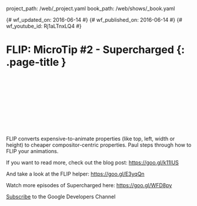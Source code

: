 project_path: /web/_project.yaml
book_path: /web/shows/_book.yaml

{# wf_updated_on: 2016-06-14 #}
{# wf_published_on: 2016-06-14 #}
{# wf_youtube_id: Rj1aLTnxLQ4 #}

# FLIP: MicroTip #2 - Supercharged {: .page-title }


<div class="video-wrapper">
  <iframe class="devsite-embedded-youtube-video" data-video-id="Rj1aLTnxLQ4"
          data-autohide="1" data-showinfo="0" frameborder="0" allowfullscreen>
  </iframe>
</div>


FLIP converts expensive-to-animate properties (like top, left, width or height) to cheaper compositor-centric properties. Paul steps through how to FLIP your animations.

If you want to read more, check out the blog post: https://goo.gl/k11lUS

And take a look at the FLIP helper: https://goo.gl/E3yqQn

Watch more episodes of Supercharged here: https://goo.gl/WFD8py

[Subscribe](https://goo.gl/LLLNvf) to the Google Developers Channel
